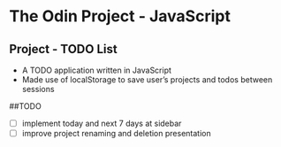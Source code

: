 # The Odin Project - JavaScript
## Project - TODO List  

* A TODO application written in JavaScript
* Made use of localStorage to save user’s projects and todos between sessions

##TODO
* [ ] implement today and next 7 days at sidebar
* [ ] improve project renaming and deletion presentation